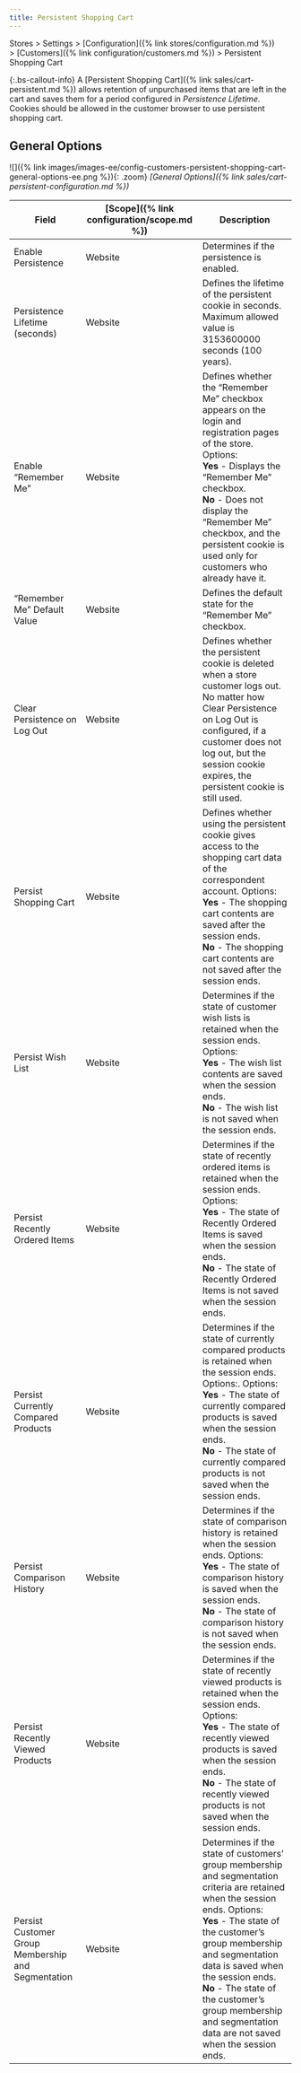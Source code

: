 ```yaml
---
title: Persistent Shopping Cart
---
```


Stores > Settings > [Configuration]({% link stores/configuration.md %}) > [Customers]({% link configuration/customers.md %}) > Persistent Shopping Cart

{:.bs-callout-info}
A [Persistent Shopping Cart]({% link sales/cart-persistent.md %}) allows retention of unpurchased items that are left in the cart and saves them for a period configured in _Persistence Lifetime_. Cookies should be allowed in the customer browser to use persistent shopping cart.

## General Options

![]({% link images/images-ee/config-customers-persistent-shopping-cart-general-options-ee.png %}){: .zoom}
_[General Options]({% link sales/cart-persistent-configuration.md %})_

|Field|[Scope]({% link configuration/scope.md %})|Description|
|--- |--- |--- |
|Enable Persistence|Website|Determines if  the persistence is enabled.|
|Persistence Lifetime (seconds)|Website|Defines the lifetime of the persistent cookie in seconds. Maximum allowed value is 3153600000 seconds (100 years).|
|Enable “Remember Me”|Website|Defines whether the “Remember Me” checkbox appears on the login and registration pages of the store. Options: <br/>**Yes** - Displays the “Remember Me” checkbox. <br/>**No** - Does not display the “Remember Me” checkbox, and the persistent cookie is used only for customers who already have it.|
|“Remember Me” Default Value|Website|Defines the default state for the “Remember Me” checkbox.|
|Clear Persistence on Log Out|Website|Defines whether the persistent cookie is deleted when a store customer logs out. No matter how Clear Persistence on Log Out is configured, if a customer does not log out, but the session cookie expires, the persistent cookie is still used.|
|Persist Shopping Cart|Website|Defines whether using the persistent cookie gives access to the shopping cart data of the correspondent account. Options: <br/>**Yes** - The shopping cart contents are saved after the session ends. <br/>**No** - The shopping cart contents are not saved after the session ends.|
|<span class="ee-only">Persist Wish List</span>|Website|Determines if the state of customer wish lists is retained when the session ends. Options: <br/>**Yes** - The wish list contents are saved when the session ends. <br/>**No** - The wish list is not saved when the session ends.|
|<span class="ee-only">Persist Recently Ordered Items</span>|Website|Determines if the state of recently ordered items is retained when the session ends. Options: <br/>**Yes** - The state of Recently Ordered Items is saved when the session ends. <br/>**No** - The state of Recently Ordered Items is not saved when the session ends.|
|<span class="ee-only">Persist Currently Compared Products</span>|Website|Determines if the state of currently compared products is retained when the session ends. Options:. Options: <br/>**Yes** - The state of currently compared products is saved when the session ends. <br/>**No** - The state of currently compared products is not saved when the session ends.|
|<span class="ee-only">Persist Comparison History</span>|Website|Determines if the state of comparison history is retained when the session ends. Options: <br/>**Yes** - The state of comparison history is saved when the session ends. <br/>**No** - The state of comparison history is not saved when the session ends.|
|<span class="ee-only">Persist Recently Viewed Products</span>|Website|Determines if the state of recently viewed products is retained when the session ends. Options: <br/>**Yes** - The state of recently viewed products is saved when the session ends. <br/>**No** - The state of recently viewed products is not saved when the session ends.|
|<span class="ee-only">Persist Customer Group Membership and Segmentation</span>|Website|Determines if the state of customers’ group membership and segmentation criteria are retained when the session ends. Options: <br/>**Yes** - The state of the customer’s group membership and segmentation data is saved when the session ends. <br/>**No** - The state of the customer’s group membership and segmentation data are not saved when the session ends.|
